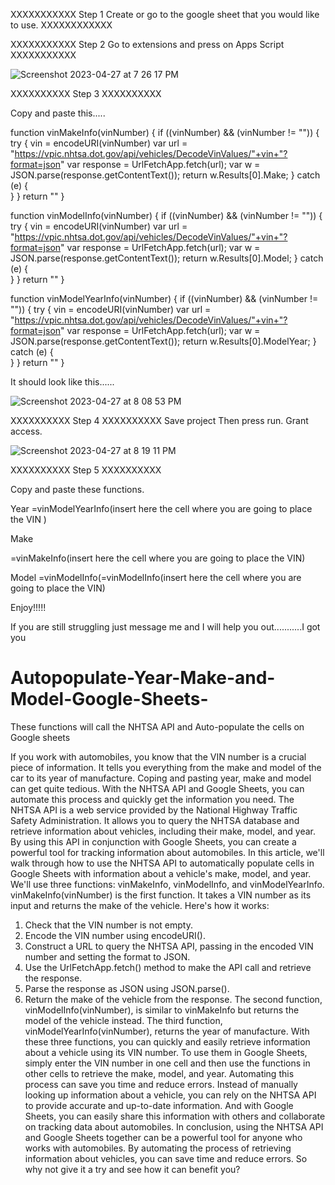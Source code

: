 

XXXXXXXXXXX Step 1 Create or go to the google sheet that you would like to use. XXXXXXXXXXXX

XXXXXXXXXXX Step 2 Go to extensions and press on Apps Script XXXXXXXXXXX

![Screenshot 2023-04-27 at 7 26 17 PM](https://user-images.githubusercontent.com/81628855/235012361-c75d149e-f67c-47fa-875f-4daa8308bd9b.png)



XXXXXXXXXX Step 3 XXXXXXXXXX

Copy and paste this.....




function vinMakeInfo(vinNumber)
{
  if ((vinNumber) && (vinNumber != ""))
  {
    try
    {
      vin = encodeURI(vinNumber)
      var url = "https://vpic.nhtsa.dot.gov/api/vehicles/DecodeVinValues/"+vin+"?format=json"
      var response = UrlFetchApp.fetch(url);
      var w = JSON.parse(response.getContentText());
      return w.Results[0].Make;
    }
    catch (e)
    {      
    }
  }
  return ""
}


function vinModelInfo(vinNumber)
{
  if ((vinNumber) && (vinNumber != ""))
  {
    try
    {
      vin = encodeURI(vinNumber)
      var url = "https://vpic.nhtsa.dot.gov/api/vehicles/DecodeVinValues/"+vin+"?format=json"
      var response = UrlFetchApp.fetch(url);
      var w = JSON.parse(response.getContentText());
      return w.Results[0].Model;
    }
    catch (e)
    {      
    }
  }
  return ""
}


function vinModelYearInfo(vinNumber)
{
  if ((vinNumber) && (vinNumber != ""))
  {
    try
    {
      vin = encodeURI(vinNumber)
      var url = "https://vpic.nhtsa.dot.gov/api/vehicles/DecodeVinValues/"+vin+"?format=json"
      var response = UrlFetchApp.fetch(url);
      var w = JSON.parse(response.getContentText());
      return w.Results[0].ModelYear;
    }
    catch (e)
    {      
    }
  }
  return ""
}

It should look like this......


![Screenshot 2023-04-27 at 8 08 53 PM](https://user-images.githubusercontent.com/81628855/235015882-279c0667-c212-468b-9570-a714d57b7649.png)







XXXXXXXXXX Step 4 XXXXXXXXXX
Save project 
Then press run. 
Grant access.

![Screenshot 2023-04-27 at 8 19 11 PM](https://user-images.githubusercontent.com/81628855/235023526-744796ef-bbad-41a9-b356-e876fc60cea1.png)




XXXXXXXXXX Step 5 XXXXXXXXXX

Copy and paste these functions.

Year 
=vinModelYearInfo(insert here the cell where you are going to place the VIN )


Make 

=vinMakeInfo(insert here the cell where you are going to place the VIN)


Model 
=vinModelInfo(=vinModelInfo(insert here the cell where you are going to place the VIN)



Enjoy!!!!! 



If you are still struggling just message me and I will help you out...........I got you

























# Autopopulate-Year-Make-and-Model-Google-Sheets-
These functions will call the NHTSA API and Auto-populate the cells on Google sheets


If you work with automobiles, you know that the VIN number is a crucial piece of information. It tells you everything from the make and model of the car to its year of manufacture. Coping and pasting year, make and model can get quite tedious. With the NHTSA API and Google Sheets, you can automate this process and quickly get the information you need.
The NHTSA API is a web service provided by the National Highway Traffic Safety Administration. It allows you to query the NHTSA database and retrieve information about vehicles, including their make, model, and year. By using this API in conjunction with Google Sheets, you can create a powerful tool for tracking information about automobiles.
In this article, we'll walk through how to use the NHTSA API to automatically populate cells in Google Sheets with information about a vehicle's make, model, and year. We'll use three functions: vinMakeInfo, vinModelInfo, and vinModelYearInfo.
vinMakeInfo(vinNumber) is the first function. It takes a VIN number as its input and returns the make of the vehicle. Here's how it works:
1.	Check that the VIN number is not empty.
2.	Encode the VIN number using encodeURI().
3.	Construct a URL to query the NHTSA API, passing in the encoded VIN number and setting the format to JSON.
4.	Use the UrlFetchApp.fetch() method to make the API call and retrieve the response.
5.	Parse the response as JSON using JSON.parse().
6.	Return the make of the vehicle from the response.
The second function, vinModelInfo(vinNumber), is similar to vinMakeInfo but returns the model of the vehicle instead. The third function, vinModelYearInfo(vinNumber), returns the year of manufacture.
With these three functions, you can quickly and easily retrieve information about a vehicle using its VIN number. To use them in Google Sheets, simply enter the VIN number in one cell and then use the functions in other cells to retrieve the make, model, and year.
Automating this process can save you time and reduce errors. Instead of manually looking up information about a vehicle, you can rely on the NHTSA API to provide accurate and up-to-date information. And with Google Sheets, you can easily share this information with others and collaborate on tracking data about automobiles.
In conclusion, using the NHTSA API and Google Sheets together can be a powerful tool for anyone who works with automobiles. By automating the process of retrieving information about vehicles, you can save time and reduce errors. So why not give it a try and see how it can benefit you?
